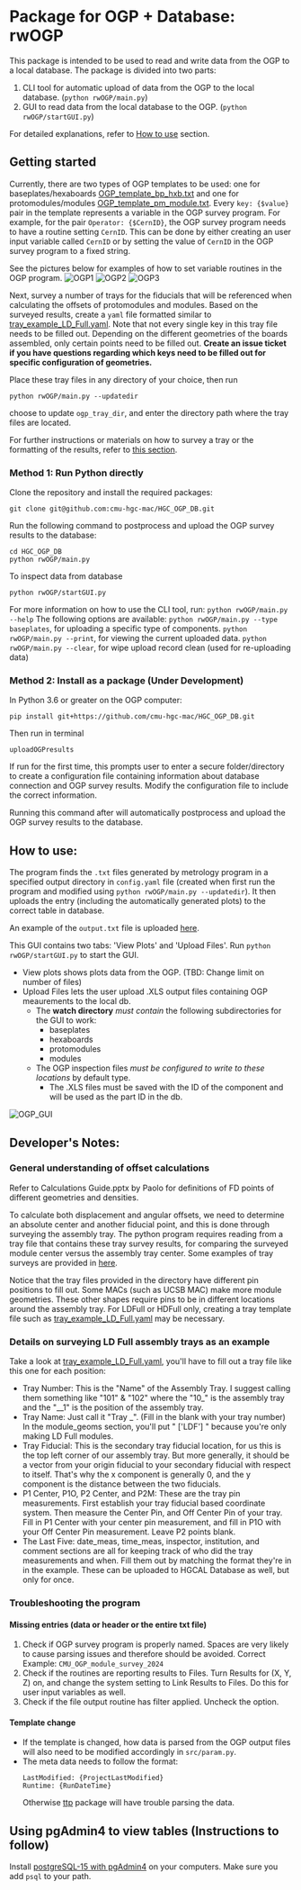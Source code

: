 # Package for OGP + Database: rwOGP
This package is intended to be used to read and write data from the OGP to a local database. The package is divided into two parts: 
1. CLI tool for automatic upload of data from the OGP to the local database. (`python rwOGP/main.py`)
2. GUI to read data from the local database to the OGP. (`python rwOGP/startGUI.py`)

For detailed explanations, refer to [How to use](#how-to-use) section.

## Getting started
Currently, there are two types of OGP templates to be used: one for baseplates/hexaboards [OGP_template_bp_hxb.txt](https://github.com/cmu-hgc-mac/HGC_OGP_DB/blob/cmu-merge/rwOGP/templates/OGP_template_bp_hxb.txt) and one for protomodules/modules [OGP_template_pm_module.txt](https://github.com/cmu-hgc-mac/HGC_OGP_DB/blob/cmu-merge/rwOGP/templates/OGP_template_pm_module.txt). Every `key: {$value}` pair in the template represents a variable in the OGP survey program. For example, for the pair `Operator: {$CernID}`, the OGP survey program needs to have a routine setting `CernID`. This can be done by either creating an user input variable called `CernID` or by setting the value of `CernID` in the OGP survey program to a fixed string. 

See the pictures below for examples of how to set variable routines in the OGP program. 
![OGP1](https://github.com/user-attachments/assets/d897793d-df3a-48fc-a04e-fd160cbf312f)
![OGP2](https://github.com/user-attachments/assets/eab83325-0726-4e05-b881-7defcc6751c2)
![OGP3](https://github.com/user-attachments/assets/d5837b11-1ceb-4c6b-adc1-87542269f7a0)

Next, survey a number of trays for the fiducials that will be referenced when calculating the offsets of protomodules and modules. Based on the surveyed results, create a `yaml` file formatted similar to [tray_example_LD_Full.yaml](https://github.com/cmu-hgc-mac/HGC_OGP_DB/blob/cmu-merge/rwOGP/templates/trays/tray_example_LD_Full.yaml). Note that not every single key in this tray file needs to be filled out. Depending on the different geometries of the boards assembled, only certain points need to be filled out. **Create an issue ticket if you have questions regarding which keys need to be filled out for specific configuration of geometries.**

Place these tray files in any directory of your choice, then run
```
python rwOGP/main.py --updatedir
```
choose to update `ogp_tray_dir`, and enter the directory path where the tray files are located. 

For further instructions or materials on how to survey a tray or the formatting of the results, refer to [this section](#general-understanding-of-offset-calculations).


### Method 1: Run Python directly
Clone the repository and install the required packages:
```
git clone git@github.com:cmu-hgc-mac/HGC_OGP_DB.git
```
Run the following command to postprocess and upload the OGP survey results to the database:
```
cd HGC_OGP_DB
python rwOGP/main.py
```
To inspect data from database
```
python rwOGP/startGUI.py
```

For more information on how to use the CLI tool, run:
```python rwOGP/main.py --help```
The following options are available: 
```python rwOGP/main.py --type baseplates```, for uploading a specific type of components.
```python rwOGP/main.py --print```, for viewing the current uploaded data.
```python rwOGP/main.py --clear```, for wipe upload record clean (used for re-uploading data)

### Method 2: Install as a package (Under Development)
In Python 3.6 or greater on the OGP computer: 
```
pip install git+https://github.com/cmu-hgc-mac/HGC_OGP_DB.git
```
Then run in terminal
```
uploadOGPresults
```
If run for the first time, this prompts user to enter a secure folder/directory to create a configuration file containing information about database connection and OGP survey results. Modify the configuration file to include the correct information.

Running this command after will automatically postprocess and upload the OGP survey results to the database.

## How to use:
The program finds the `.txt` files generated by metrology program in a specified output directory in `config.yaml` file (created when first run the program and modified using `python rwOGP/main.py --updatedir`). It then uploads the entry (including the automatically generated plots) to the correct table in database.

An example of the `output.txt` file is uploaded [here](rwOGP//templates/samples/320MLF3W2CM0121.txt).

This GUI contains two tabs: 'View Plots' and 'Upload Files'. Run `python rwOGP/startGUI.py` to start the GUI.
- View plots shows plots data from the OGP. (TBD: Change limit on number of files) 
- Upload Files lets the user upload .XLS output files containing OGP meaurements to the local db.
  - The **watch directory** _must contain_ the following subdirectories for the GUI to work:
    - baseplates
    - hexaboards
    - protomodules
    - modules
  - The OGP inspection files _must be configured to write to these locations_ by default type.
    - The .XLS files must be saved with the ID of the component and will be used as the part ID in the db.

![OGP_GUI](https://github.com/murthysindhu/HGC_DB_postgres/assets/58646122/dbeddf4c-2dc8-4da7-8f26-f916d1c69b74)

## Developer's Notes:
### General understanding of offset calculations
Refer to Calculations Guide.pptx by Paolo for definitions of FD points of different geometries and densities. 

To calculate both displacement and angular offsets, we need to determine an absolute center and another fiducial point, and this is done through surveying the assembly tray. The python program requires reading from a tray file that contains these tray survey results, for comparing the surveyed module center versus the assembly tray center. Some examples of tray surveys are provided in [here](rwOGP//templates/trays). 

Notice that the tray files provided in the directory have different pin positions to fill out. Some MACs (such as UCSB MAC) make more module geometries. These other shapes require pins to be in different locations around the assembly tray. For LDFull or HDFull only, creating a tray template file such as [tray_example_LD_Full.yaml](rwOGP//templates/trays/tray_example_LD_Full.yaml) may be necessary.

### Details on surveying LD Full assembly trays as an example
Take a look at [tray_example_LD_Full.yaml](rwOGP//templates/trays/tray_example_LD_Full.yaml), you'll have to fill out a tray file like this one for each position:

* Tray Number: This is the "Name" of the Assembly Tray. I suggest calling them something like "101" & "102" where the "10_" is the assembly tray and the "__1" is the position of the assembly tray.
*  Tray Name: Just call it "Tray _". (Fill in the blank with your tray number)
In the module_geoms section, you'll put "  ['LDF']  " because you're only making LD Full modules. 
* Tray Fiducial: This is the secondary tray fiducial location, for us this is the top left corner of our assembly tray. But more generally, it should be a vector from your origin fiducial to your secondary fiducial with respect to itself. That's why the x component is generally 0, and the y component is the distance between the two fiducials.  
* P1 Center, P1O, P2 Center, and P2M: These are the tray pin measurements. First establish your tray fiducial based coordinate system. Then measure the Center Pin, and Off Center Pin of your tray. Fill in P1 Center with your center pin measurement, and fill in P1O with your Off Center Pin measurement. Leave P2 points blank. 
* The Last Five: date_meas, time_meas, inspector, institution, and comment sections are all for keeping track of who did the tray measurements and when. Fill them out by matching the format they're in in the example. These can be uploaded to HGCAL Database as well, but only for once.

### Troubleshooting the program
#### Missing entries (data or header or the entire txt file)
1. Check if OGP survey program is properly named. Spaces are very likely to cause parsing issues and therefore should be avoided. 
Correct Example: `CMU_OGP_module_survey_2024`
2. Check if the routines are reporting results to Files. Turn Results for (X, Y, Z) on, and change the system setting to Link Results to Files. Do this for user input variables as well.
3. Check if the file output routine has filter applied. Uncheck the option.

#### Template change
- If the template is changed, how data is parsed from the OGP output files will also need to be modified accordingly in `src/param.py`.
- The meta data needs to follow the format: 
  ```
  LastModified: {ProjectLastModified}		
  Runtime: {RunDateTime}
  ```
  Otherwise [ttp](https://ttp.readthedocs.io/en/latest/) package will have trouble parsing the data.
  

## Using pgAdmin4 to view tables (Instructions to follow)
Install [postgreSQL-15 with pgAdmin4](https://www.pgadmin.org/download/) on your computers. Make sure you add ```psql``` to your path.


